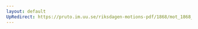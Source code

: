 ```yaml
---
layout: default
UpRedirect: https://pruto.im.uu.se/riksdagen-motions-pdf/1868/mot_1868__fk__fört/mot_1868__fk__fört-006.pdf
---
```

